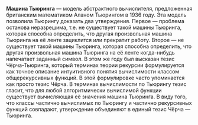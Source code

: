 
**Машина Тьюринга** — модель абстрактного вычислителя, предложенная британским математиком Аланом Тьюрингом в 1936 году. Эта модель позволила Тьюрингу доказать два утверждения. Первое — проблема останова неразрешима, т.е. не существует такой машины Тьюринга, которая способна определить, что другая произвольная машина Тьюринга на её ленте зациклится или прекратит работу. Второе — не существует такой машины Тьюринга, которая способна определить, что другая произвольная машина Тьюринга на её ленте когда-нибудь напечатает заданный символ. В этом же году был высказан тезис Чёрча-Тьюринга, который терминах теории рекурсии формулируется как точное описание интуитивного понятия вычислимости классом общерекурсивных функций. В этой формулировке часто упоминается как просто тезис Чёрча. В терминах вычислимости по Тьюрингу тезис гласит, что для любой алгоритмически вычислимой функции существует вычисляющая её значения машина Тьюринга. В виду того, что классы частично вычислимых по Тьюрингу и частично рекурсивных функций совпадают, утверждение объединяют в единый тезис Чёрча — Тьюринга.